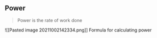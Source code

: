 ## Power

> Power is the rate of work done

![[Pasted image 20211002142334.png]]
Formula for calculating power